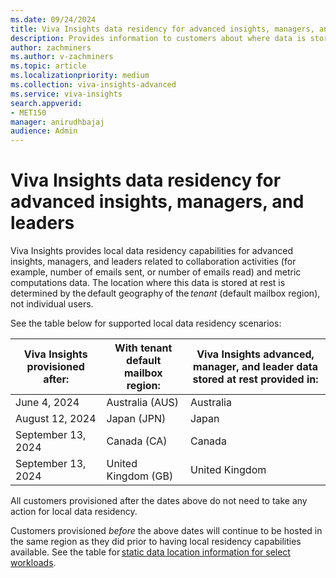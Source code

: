 ```yaml
---
ms.date: 09/24/2024
title: Viva Insights data residency for advanced insights, managers, and leaders
description: Provides information to customers about where data is stored at rest based on their geography and date of Viva Insights provisioning. 
author: zachminers
ms.author: v-zachminers
ms.topic: article
ms.localizationpriority: medium 
ms.collection: viva-insights-advanced 
ms.service: viva-insights
search.appverid: 
- MET150 
manager: anirudhbajaj
audience: Admin
---
```


# Viva Insights data residency for advanced insights, managers, and leaders

Viva Insights provides local data residency capabilities for advanced insights, managers, and leaders related to collaboration activities (for example, number of emails sent, or number of emails read) and metric computations data. The location where this data is stored at rest is determined by the default geography of the *tenant* (default mailbox region), not individual users.  

See the table below for supported local data residency scenarios:

| Viva Insights provisioned after: | With tenant default mailbox region: | Viva Insights advanced, manager, and leader data stored at rest provided in: |
|----|----|----|
| June 4, 2024 | Australia (AUS) | Australia |
| August 12, 2024 | Japan (JPN) | Japan |
| September 13, 2024 | Canada (CA) | Canada |
| September 13, 2024 | United Kingdom (GB) | United Kingdom |

All customers provisioned after the dates above do not need to take any action for local data residency.

Customers provisioned *before* the above dates will continue to be hosted in the same region as they did prior to having local residency capabilities available. See the table for [static data location information for select workloads](/microsoft-365/enterprise/m365-dr-workload-other#static-data-location-information-for-select-workloads).